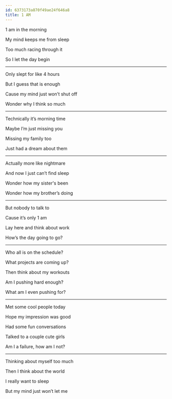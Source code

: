 ```yaml
---
id: 6373173a870f49ae24f646a8
title: 1 AM
---
```


1 am in the morning

My mind keeps me from sleep

Too much racing through it

So I let the day begin

---

Only slept for like 4 hours 

But I guess that is enough 

Cause my mind just won’t shut off 

Wonder why I think so much 



---

Technically it’s morning time 

Maybe I’m just missing you 

Missing my family too 

Just had a dream about them 



---

Actually more like nightmare 

And now I just can’t find sleep 

Wonder how my sister's been 

Wonder how my brother’s doing 



---

But nobody to talk to 

Cause it’s only 1 am 

Lay here and think about work 

How’s the day going to go? 



---

Who all is on the schedule?

What projects are coming up?

Then think about my workouts

Am I pushing hard enough?

What am I even pushing for?



---

Met some cool people today

Hope my impression was good

Had some fun conversations 

Talked to a couple cute girls 

Am I a failure, how am I not?



---

Thinking about myself too much

Then I think about the world 

I really want to sleep 

But my mind just won’t let me 


